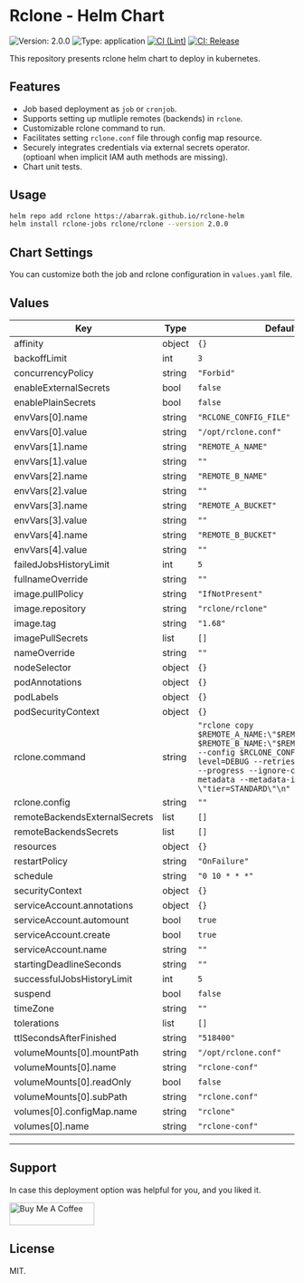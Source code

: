 # Rclone - Helm Chart

![Version: 2.0.0](https://img.shields.io/badge/Version-2.0.0-informational?style=flat-square)
![Type: application](https://img.shields.io/badge/Type-application-informational?style=flat-square)
[![CI (Lint)](https://github.com/abarrak/rclone-helm/actions/workflows/lint.yaml/badge.svg)](https://github.com/abarrak/rclone-helm/actions/workflows/lint.yaml)
[![CI: Release](https://github.com/abarrak/rclone-helm/actions/workflows/release.yaml/badge.svg)](https://github.com/abarrak/rclone-helm/actions/workflows/release.yaml)

This repository presents rclone helm chart to deploy in kubernetes.

## Features

- Job based deployment as `job` or `cronjob`.
- Supports setting up mutliple remotes (backends) in `rclone`.
- Customizable rclone command to run.
- Facilitates setting `rclone.conf` file through config map resource.
- Securely integrates credentials via external secrets operator.<br>
    (optioanl when implicit IAM auth methods are missing).
- Chart unit tests.

## Usage

```bash
helm repo add rclone https://abarrak.github.io/rclone-helm
helm install rclone-jobs rclone/rclone --version 2.0.0
```

## Chart Settings

You can customize both the job and rclone configuration in `values.yaml` file.

## Values

| Key | Type | Default | Description |
|-----|------|---------|-------------|
| affinity | object | `{}` |  |
| backoffLimit | int | `3` |  |
| concurrencyPolicy | string | `"Forbid"` |  |
| enableExternalSecrets | bool | `false` | |
| enablePlainSecrets | bool | `false` | |
| envVars[0].name | string | `"RCLONE_CONFIG_FILE"` |  |
| envVars[0].value | string | `"/opt/rclone.conf"` |  |
| envVars[1].name | string | `"REMOTE_A_NAME"` |  |
| envVars[1].value | string | `""` |  |
| envVars[2].name | string | `"REMOTE_B_NAME"` |  |
| envVars[2].value | string | `""` |  |
| envVars[3].name | string | `"REMOTE_A_BUCKET"` |  |
| envVars[3].value | string | `""` |  |
| envVars[4].name | string | `"REMOTE_B_BUCKET"` |  |
| envVars[4].value | string | `""` |  |
| failedJobsHistoryLimit | int | `5` |  |
| fullnameOverride | string | `""` |  |
| image.pullPolicy | string | `"IfNotPresent"` |  |
| image.repository | string | `"rclone/rclone"` |  |
| image.tag | string | `"1.68"` |  |
| imagePullSecrets | list | `[]` |  |
| nameOverride | string | `""` |  |
| nodeSelector | object | `{}` |  |
| podAnnotations | object | `{}` |  |
| podLabels | object | `{}` |  |
| podSecurityContext | object | `{}` |  |
| rclone.command | string | `"rclone copy $REMOTE_A_NAME:\"$REMOTE_A_BUCKET/\" $REMOTE_B_NAME:\"$REMOTE_A_BUCKET/\" --config $RCLONE_CONFIG_FILE --log-level=DEBUG --retries=1 --fast-list --progress --ignore-checksum --metadata --metadata-include \"tier=STANDARD\"\n"` |  |
| rclone.config | string | `""` |  |
| remoteBackendsExternalSecrets | list | `[]` |  |
| remoteBackendsSecrets | list | `[]` |  |
| resources | object | `{}` |  |
| restartPolicy | string | `"OnFailure"` |  |
| schedule | string | `"0 10 * * *"` |  |
| securityContext | object | `{}` |  |
| serviceAccount.annotations | object | `{}` |  |
| serviceAccount.automount | bool | `true` |  |
| serviceAccount.create | bool | `true` |  |
| serviceAccount.name | string | `""` |  |
| startingDeadlineSeconds | string | `""` |  |
| successfulJobsHistoryLimit | int | `5` |  |
| suspend | bool | `false` |  |
| timeZone | string | `""` |  |
| tolerations | list | `[]` |  |
| ttlSecondsAfterFinished | string | `"518400"` |  |
| volumeMounts[0].mountPath | string | `"/opt/rclone.conf"` |  |
| volumeMounts[0].name | string | `"rclone-conf"` |  |
| volumeMounts[0].readOnly | bool | `false` |  |
| volumeMounts[0].subPath | string | `"rclone.conf"` |  |
| volumes[0].configMap.name | string | `"rclone"` |  |
| volumes[0].name | string | `"rclone-conf"` |  |
----------------------------------------------

## Support

In case this deployment option was helpful for you, and you liked it.

<a href="https://www.buymeacoffee.com/abarrak" target="_blank">
  <img src="https://cdn.buymeacoffee.com/buttons/v2/default-yellow.png" alt="Buy Me A Coffee" style="height: 40px !important;width: 150px !important;" >
</a>

## License

MIT.
